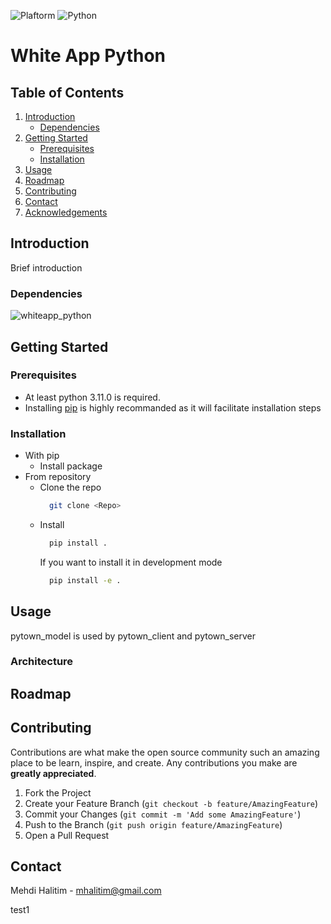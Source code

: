 <!-- [![Development CI](https://github.com/Pytown-Citizen/pytown_model/actions/workflows/pythonapp.yml/badge.svg)](https://github.com/Pytown-Citizen/pytown_model/actions/workflows/pythonapp.yml) -->

![Plaftorm](https://img.shields.io/badge/platform-Windows%2010-lightgrey?style=plastic)
![Python](https://img.shields.io/badge/python-3.7%20%7C%203.8-blue?style=plastic)

<!-- ![License](https://img.shields.io/github/license/Pytown-Citizen/pytown_model?style=plastic) -->

# White App Python

## Table of Contents

1. [Introduction](#introduction)
   - [Dependencies](#dependencies)
2. [Getting Started](#gettingstarted)
   - [Prerequisites](#prerequisites)
   - [Installation](#installation)
3. [Usage](#Usage)
4. [Roadmap](#roadmap)
5. [Contributing](#contributing)
6. [Contact](#contact)
7. [Acknowledgements](#acknowledgements)

<!-- ABOUT THE PROJECT -->

## Introduction <a name="introduction"></a>

Brief introduction

### Dependencies <a name="dependencies"></a>

![whiteapp_python](https://img.shields.io/badge/dependency-0.0.1-blue?style=plastic)

<!-- GETTING STARTED -->

## Getting Started <a name="gettingstarted"></a>

### Prerequisites <a name="prerequisites"></a>

- At least python 3.11.0 is required.
- Installing [pip](https://pypi.org/project/pip/) is highly recommanded as it will facilitate installation steps

### Installation <a name="installation"></a>

- With pip
  - Install package
    <!-- ```sh
    pip install pytown_model @ git+ssh://git@github.com/Pytown-Citizen/pytown_model.git@0.0.1
    ``` -->
- From repository
  - Clone the repo
    ```sh
      git clone <Repo>
    ```
  - Install
    ```sh
      pip install .
    ```
    If you want to install it in development mode
    ```sh
      pip install -e .
    ```

<!-- USAGE EXAMPLES -->

## Usage <a name="usage"></a>

pytown_model is used by pytown_client and pytown_server

<!-- ![Packages Overview](http://www.plantuml.com/plantuml/proxy?cache=no&src=https://raw.githubusercontent.com/Pytown-Citizen/pytown_model/main/docs/diagrams/general.uml) -->

### Architecture

<!-- ![Architecture](http://www.plantuml.com/plantuml/proxy?cache=no&src=https://raw.githubusercontent.com/Pytown-Citizen/pytown_model/main/docs/diagrams/model.uml) -->

<!-- ROADMAP -->

## Roadmap <a name="roadmap"></a>

<!-- See the [open issues](https://github.com/Pytown-Citizen/pytown_model/issues) for a list of proposed features (and known issues). -->

<!-- CONTRIBUTING -->

## Contributing <a name="contributing"></a>

Contributions are what make the open source community such an amazing place to be learn, inspire, and create. Any contributions you make are **greatly appreciated**.

1. Fork the Project
2. Create your Feature Branch (`git checkout -b feature/AmazingFeature`)
3. Commit your Changes (`git commit -m 'Add some AmazingFeature'`)
4. Push to the Branch (`git push origin feature/AmazingFeature`)
5. Open a Pull Request

<!-- CONTACT -->

## Contact <a name="contact"></a>

Mehdi Halitim - mhalitim@gmail.com

<!-- Project Link: [https://github.com/Pytown-Citizen/pytown_model](https://github.com/Pytown-Citizen/pytown_model) -->

test1
